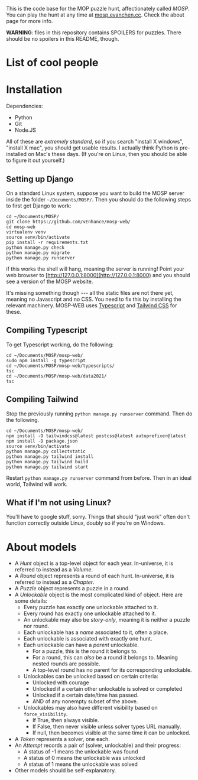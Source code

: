 This is the code base for the MOP puzzle hunt, affectionately called *MOSP*.
You can play the hunt at any time at [mosp.evanchen.cc](https://mosp.evanchen.cc).
Check the about page for more info.

**WARNING**: files in this repository contains SPOILERS for puzzles.
There should be no spoilers in this README, though.

# List of cool people

# Installation

Dependencies:

- Python
- Git
- Node.JS

All of these are *extremely standard*, so if you search "install X windows",
"install X mac", you should get usable results. I actually think Python is
pre-installed on Mac's these days. (If you're on Linux, then you should be able
to figure it out yourself.)

## Setting up Django

On a standard Linux system, suppose you want to build the MOSP server inside the
folder `~/Documents/MOSP/`. Then you should do the following steps to first get
Django to work:

```shell
cd ~/Documents/MOSP/
git clone https://github.com/vEnhance/mosp-web/
cd mosp-web
virtualenv venv
source venv/bin/activate
pip install -r requirements.txt
python manage.py check
python manage.py migrate
python manage.py runserver
```

if this works the shell will hang, meaning the server is running!
Point your web browser to [http://127.0.0.1:8000](http://127.0.0.1:8000)
and you should see a version of the MOSP website.

It's missing something though --- all the static files are not there yet,
meaning no Javascript and no CSS. You need to fix this by installing the
relevant machinery.
MOSP-WEB uses [Typescript](https://duckduckgo.com/?q=typescript)
and [Tailwind CSS](https://duckduckgo.com/?q=tailwindcss) for these.

## Compiling Typescript

To get Typescript working, do the following:
```shell
cd ~/Documents/MOSP/mosp-web/
sudo npm install -g typescript
cd ~/Documents/MOSP/mosp-web/typescripts/
tsc
cd ~/Documents/MOSP/mosp-web/data2021/
tsc
```

## Compiling Tailwind

Stop the previously running `python manage.py runserver` command.
Then do the following.

```shell
cd ~/Documents/MOSP/mosp-web/
npm install -D tailwindcss@latest postcss@latest autoprefixer@latest
npm install -D package.json
source venv/bin/activate
python manage.py collectstatic
python manage.py tailwind install
python manage.py tailwind build
python manage.py tailwind start
```

Restart `python manage.py runserver` command from before.
Then in an ideal world, Tailwind will work.

## What if I'm not using Linux?

You'll have to google stuff, sorry. Things that should "just work" often don't
function correctly outside Linux, doubly so if you're on Windows.

# About models

- A _Hunt_ object is a top-level object for each year.
	In-universe, it is referred to instead as a *Volume*.
- A _Round_ object represents a round of each hunt.
	In-universe, it is referred to instead as a *Chapter*.
- A _Puzzle_ object represents a puzzle in a round.
- A _Unlockable_ object is the most complicated kind of object.
	Here are some details:
	- Every puzzle has exactly one unlockable attached to it.
	- Every round has exactly one unlockable attached to it.
	- An unlockable may also be *story-only*, meaning it is neither a puzzle nor round.
	- Each unlockable has a *name* associated to it, often a place.
	- Each unlockable is associated with exactly one hunt.
	- Each unlockable can have a *parent* unlockable.
		- For a puzzle, this is the round it belongs to.
		- For a round, this can *also* be a round it belongs to. Meaning nested
			rounds are possible.
		- A top-level round has no parent for its corresponding unlockable.
	- Unlockables can be unlocked based on certain criteria:
		- Unlocked with courage
		- Unlocked if a certain other unlockable is solved or completed
		- Unlocked if a certain date/time has passed.
		- AND of any nonempty subset of the above.
	- Unlockables may also have different visibility based on `force_visibility`.
		- If True, then always visible.
		- If False, then never visible unless solver types URL manually.
		- If null, then becomes visible at the same time it can be unlocked.
- A _Token_ represents a solver, one each.
- An _Attempt_ records a pair of (solver, unlockable) and their progress:
	- A status of -1 means the unlockable was found
	- A status of 0 means the unlockable was unlocked
	- A status of 1 means the unlockable was solved
- Other models should be self-explanatory.
